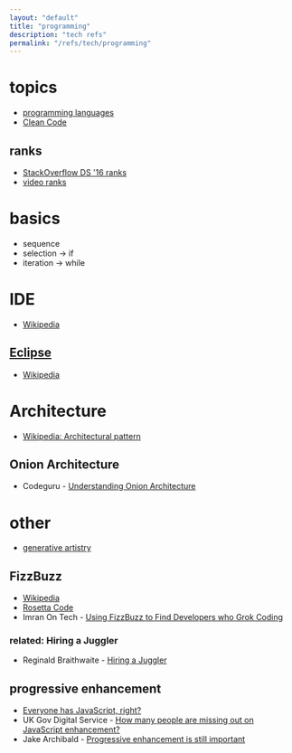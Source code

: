 ```yaml
---
layout: "default"
title: "programming"
description: "tech refs"
permalink: "/refs/tech/programming"
---
```


# topics

- [programming languages](prog-langs.md)
- [Clean Code](clean-code.md)

## ranks

- [StackOverflow DS '16 ranks](prog-lang-stackoverflow-ds-16.md)
- [video ranks](prog-lang-video-ranks.md)

# basics

- sequence
- selection → if
- iteration → while

# IDE

- [Wikipedia](https://en.wikipedia.org/wiki/Integrated_development_environment)

## [Eclipse](https://www.eclipse.org/)

- [Wikipedia](https://en.wikipedia.org/wiki/Eclipse_(software))

# Architecture

- [Wikipedia: Architectural pattern](https://en.wikipedia.org/wiki/Architectural_pattern)

## Onion Architecture

- Codeguru - [Understanding Onion Architecture](https://www.codeguru.com/csharp/understanding-onion-architecture/)

# other

- [generative artistry](https://generativeartistry.com/)

## FizzBuzz

- [Wikipedia](https://en.wikipedia.org/wiki/Fizz_buzz)
- [Rosetta Code](http://rosettacode.org/wiki/FizzBuzz)
- Imran On Tech - [Using FizzBuzz to Find Developers who Grok Coding](https://imranontech.com/2007/01/24/using-fizzbuzz-to-find-developers-who-grok-coding/)

### related: Hiring a Juggler

- Reginald Braithwaite - [Hiring a Juggler](http://weblog.raganwald.com/2006/07/hiring-juggler_02.html)

## progressive enhancement

- [Everyone has JavaScript, right?](https://kryogenix.org/code/browser/everyonehasjs.html)
- UK Gov Digital Service - [How many people are missing out on JavaScript enhancement?](https://gds.blog.gov.uk/2013/10/21/how-many-people-are-missing-out-on-javascript-enhancement/)
- Jake Archibald - [Progressive enhancement is still important](https://jakearchibald.com/2013/progressive-enhancement-still-important/)
